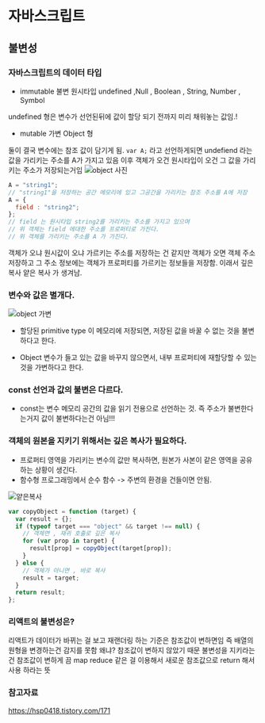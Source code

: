 # 자바스크립트

## 불변성

### 자바스크립트의 데이터 타입

- immutable 불변
  원시타입 undefined ,Null , Boolean , String, Number , Symbol

undefined 형은 변수가 선언된뒤에 값이 할당 되기 전까지 미리 채워놓는 값임.!

- mutable 가변 Object 형

둘이 결국 변수에는 참조 값이 담기게 됨.
`var A;` 라고 선언하게되면 undefiend 라는 값을 가리키는 주소를 A가 가지고 있음
이후 객체가 오건 원시타입이 오건 그 값을 가리키는 주소가 저장되는거임
![object 사진](https://user-images.githubusercontent.com/13329304/177193263-c4606f16-4f7f-47d2-802f-aa09e6866308.jpg)

```javascript
A = "string1";
// "string1"을 저장하는 공간 메모리에 있고 그공간을 가리키는 참조 주소를 A에 저장
A = {
  field : "string2";
};
// field 는 원시타입 string2를 가리키는 주소를 가지고 있으며
// 위 객체는 field 에대한 주소를 프로퍼티로 가진다.
// 위 객체를 가리키는 주소를 A 가 가진다.
```

객체가 오냐 원시값이 오냐 가르키는 주소를 저장하는 건 같지만
객체가 오면 객체 주소 저장하고 그 주소 정보에는 객체가 프로퍼티를 가르키는 정보들을 저장함. 이래서 깊은 복사 얕은 복사 가 생겨남.

### 변수와 값은 별개다.

![object 가변](https://user-images.githubusercontent.com/13329304/177193253-af922579-1168-41f8-9422-6971cb5a6b38.jpg)

- 할당된 primitive type 이 메모리에 저장되면,
  저장된 값을 바꿀 수 없는 것을 불변하다고 한다.

- Object 변수가 들고 있는 값을 바꾸지 않으면서,
  내부 프로퍼티에 재할당할 수 있는 것을 가변하다고 한다.

### const 선언과 값의 불변은 다르다.

- const는 변수 메모리 공간의 값을 읽기 전용으로 선언하는 것.
  즉 주소가 불변한다는거지 값이 불변하다는건 아님!!!

### 객체의 원본을 지키기 위해서는 깊은 복사가 필요하다.

- 프로퍼티 영역을 가리키는 변수의 값만 복사하면, 원본가 사본이 같은 영역을 공유하는 상황이 생긴다.
- 함수형 프로그래밍에서 순수 함수 -> 주변의 환경을 건들이면 안됨.

![얕은복사](https://user-images.githubusercontent.com/13329304/177193399-afb6e08d-56f5-43ee-adf5-865832df6dc9.jpg)

```javascript
var copyObject = function (target) {
  var result = {};
  if (typeof target === "object" && target !== null) {
    // 객체면 , 재귀 호출로 깊은 복사
    for (var prop in target) {
      result[prop] = copyObject(target[prop]);
    }
  } else {
    // 객체가 아니면 , 바로 복사
    result = target;
  }
  return result;
};
```

### 리액트의 불변성은?

리액트가 데이터가 바뀌는 걸 보고 재랜더링 하는 기준은 참조값이 변하면임
즉 배열의 원형을 변경하는건 감지를 못함 왜냐? 참조값이 변하지 않았기 때문
불변성을 지키라는건 참조값이 변하게 끔 map reduce 같은 걸 이용해서 새로운 참조값으로 return 해서 사용 하라는 뜻

### 참고자료

https://hsp0418.tistory.com/171
